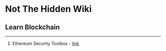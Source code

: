 # Not The Hidden Wiki

## Learn Blockchain
-----

1. Ethereum Security Toolbox - [link](https://github.com/trailofbits/eth-security-toolbox)